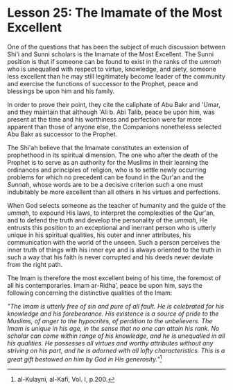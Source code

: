 Lesson 25: The Imamate of the Most Excellent
============================================

One of the questions that has been the subject of much discussion
between Shi'i and Sunni scholars is the Imamate of the Most Excellent.
The Sunni position is that if someone can be found to exist in the ranks
of the *ummah* who is unequalled with respect to virtue, knowledge, and
piety, someone less excellent than he may still legitimately become
leader of the community and exercise the functions of successor to the
Prophet, peace and blessings be upon him and his family.

In order to prove their point, they cite the caliphate of Abu Bakr and
'Umar, and they maintain that although 'Ali b. Abi Talib, peace be upon
him, was present at the time and his worthiness and perfection were far
more apparent than those of anyone else, the Companions nonetheless
selected Abu Bakr as successor to the Prophet.

The Shi'ah believe that the Imamate constitutes an extension of
prophethood in its spiritual dimension. The one who after the death of
the Prophet is to serve as an authority for the Muslims in their
learning the ordinances and principles of religion, who is to settle
newly occurring problems for which no precedent can be found in the
Qur'an and the *Sunnah*, whose words are to be a decisive criterion such
a one must indubitably be more excellent than all others in his virtues
and perfections.

When God selects someone as the teacher of humanity and the guide of the
*ummah*, to expound His laws, to interpret the complexities of the
Qur'an, and to defend the truth and develop the personality of the
*ummah*, He entrusts this position to an exceptional and inerrant person
who is utterly unique in his spiritual qualities, his outer and inner
attributes, his communication with the world of the unseen. Such a
person perceives the inner truth of things with his inner eye and is
always oriented to the truth in such a way that his faith is never
corrupted and his deeds never deviate from the right path.

The Imam is therefore the most excellent being of his time, the foremost
of all his contemporaries. Imam ar-Ridha’, peace be upon him, says the
following concerning the distinctive qualities of the Imam:

*"The Imam is utterly free of sin and pure of all fault. He is
celebrated for his knowledge and his forebearance. His existence is a
source of pride to the Muslims, of anger to the hypocrites, of*
*perdition to the unbelievers. The Imam is unique in his age, in the
sense that no one can attain his rank. No scholar can come within range
of his knowledge, and he is unequalled in all his qualities. He
possesses all virtues and worthy attributes without any striving on his
part, and he is adorned with all lofty characteristics. This is a great
gift bestowed on him by God in His generosity."*[^1]

[^1]: al-Kulayni, al-Kafi, Vol. I, p.200.


